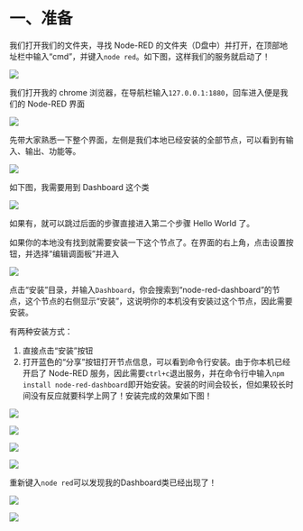 # 一、准备

我们打开我们的文件夹，寻找 Node-RED 的文件夹（D盘中）并打开，在顶部地址栏中输入“cmd”，并键入`node red`。如下图，这样我们的服务就启动了！

![](/assets/Snipaste_2017-10-21_16-29-28.png)

我们打开我的 chrome 浏览器，在导航栏输入`127.0.0.1:1880`，回车进入便是我们的 Node-RED 界面

![](/assets/Snipaste_2017-10-21_16-31-52.png)

先带大家熟悉一下整个界面，左侧是我们本地已经安装的全部节点，可以看到有输入、输出、功能等。

![](/assets/Snipaste_2017-10-21_16-32-16.png)

如下图，我需要用到 Dashboard 这个类

![](/assets/Snipaste_2017-10-21_16-42-09.png)

如果有，就可以跳过后面的步骤直接进入第二个步骤 Hello World 了。

如果你的本地没有找到就需要安装一下这个节点了。在界面的右上角，点击设置按钮，并选择“编辑调面板”并进入

![](/assets/Snipaste_2017-10-21_16-34-26.png)

点击“安装”目录，并输入`Dashboard`，你会搜索到“node-red-dashboard”的节点，这个节点的右侧显示“安装”，这说明你的本机没有安装过这个节点，因此需要安装。

有两种安装方式：

1. 直接点击“安装”按钮
2. 打开蓝色的“分享”按钮打开节点信息，可以看到命令行安装。由于你本机已经开启了 Node-RED 服务，因此需要`ctrl+c`退出服务，并在命令行中输入`npm install node-red-dashboard`即开始安装。安装的时间会较长，但如果较长时间没有反应就要科学上网了！安装完成的效果如下图！

![](/assets/Snipaste_2017-10-21_16-35-16.png)

![](/assets/Snipaste_2017-10-21_16-35-36.png)

![](/assets/Snipaste_2017-10-21_16-41-24.png)

![](/assets/Snipaste_2017-10-21_16-41-33.png)

重新键入`node red`可以发现我的Dashboard类已经出现了！

![](/assets/Snipaste_2017-10-21_16-41-51.png)

![](/assets/Snipaste_2017-10-21_16-42-09.png)



